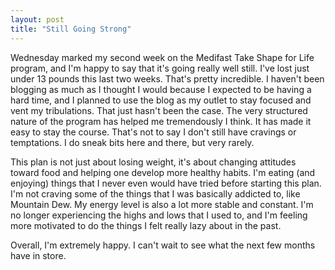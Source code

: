 ```yaml
---
layout: post
title: "Still Going Strong"
---
```

Wednesday marked my second week on the Medifast Take Shape for Life program, and I'm happy to say that it's going really well still. I've lost just under 13 pounds this last two weeks. That's pretty incredible. I haven't been blogging as much as I thought I would because I expected to be having a hard time, and I planned to use the blog as my outlet to stay focused and vent my tribulations. That just hasn't been the case. The very structured nature of the program has helped me tremendously I think. It has made it easy to stay the course. That's not to say I don't still have cravings or temptations. I do sneak bits here and there, but very rarely.

This plan is not just about losing weight, it's about changing attitudes toward food and helping one develop more healthy habits. I'm eating (and enjoying) things that I never even would have tried before starting this plan. I'm not craving some of the things that I was basically addicted to, like Mountain Dew. My energy level is also a lot more stable and constant. I'm no longer experiencing the highs and lows that I used to, and I'm feeling more motivated to do the things I felt really lazy about in the past.

Overall, I'm extremely happy. I can't wait to see what the next few months have in store.